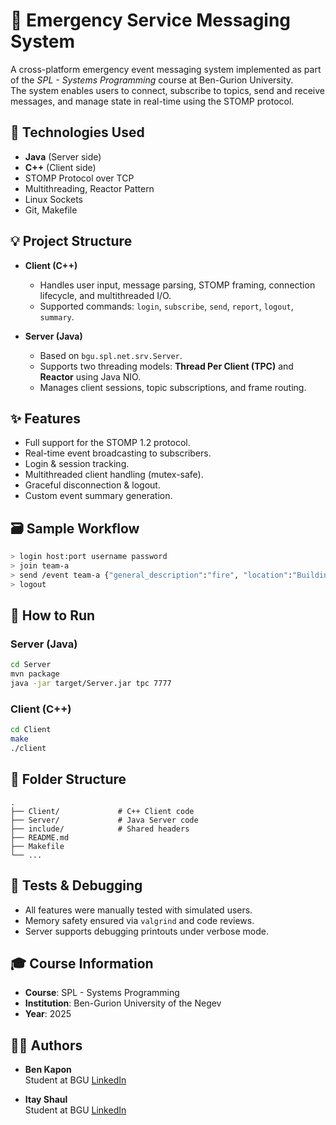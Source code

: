 # 🚨 Emergency Service Messaging System

A cross-platform emergency event messaging system implemented as part of the *SPL - Systems Programming* course at Ben-Gurion University.  
The system enables users to connect, subscribe to topics, send and receive messages, and manage state in real-time using the STOMP protocol.

## 🔧 Technologies Used

-	**Java** (Server side)
-	**C++** (Client side)
-	STOMP Protocol over TCP
-	Multithreading, Reactor Pattern
-	Linux Sockets
- Git, Makefile
  
## 💡 Project Structure

- **Client (C++)**  
  - Handles user input, message parsing, STOMP framing, connection lifecycle, and multithreaded I/O.
  - Supported commands: `login`, `subscribe`, `send`, `report`, `logout`, `summary`.

- **Server (Java)**  
  - Based on `bgu.spl.net.srv.Server`.
  - Supports two threading models: **Thread Per Client (TPC)** and **Reactor** using Java NIO.
  - Manages client sessions, topic subscriptions, and frame routing.

## ✨ Features

- Full support for the STOMP 1.2 protocol.
- Real-time event broadcasting to subscribers.
- Login & session tracking.
- Multithreaded client handling (mutex-safe).
- Graceful disconnection & logout.
- Custom event summary generation.

## 🗃️ Sample Workflow

```bash
> login host:port username password
> join team-a
> send /event team-a {"general_description":"fire", "location":"Building A"}
> logout
```

## 🚀 How to Run

### Server (Java)
```bash
cd Server
mvn package
java -jar target/Server.jar tpc 7777
```

### Client (C++)
```bash
cd Client
make
./client
```

## 📁 Folder Structure

```
.
├── Client/             # C++ Client code
├── Server/             # Java Server code
├── include/            # Shared headers
├── README.md
├── Makefile
└── ...
```

## 🧪 Tests & Debugging

- All features were manually tested with simulated users.
- Memory safety ensured via `valgrind` and code reviews.
- Server supports debugging printouts under verbose mode.

## 🎓 Course Information

- **Course**: SPL - Systems Programming
- **Institution**: Ben-Gurion University of the Negev
- **Year**: 2025

## 🧑‍💻 Authors

- **Ben Kapon**  
  Student at BGU
  [LinkedIn](https://www.linkedin.com/in/ben-kapon-523882331)

- **Itay Shaul**  
  Student at BGU
  [LinkedIn](https://www.linkedin.com/in/itay-shaul/)
